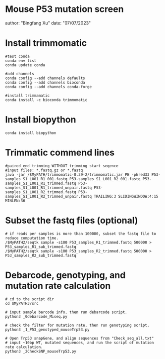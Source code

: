 
#  Mouse P53 mutation screen
author: "Bingfang Xu"
date: "07/07/2023"

# Install trimmomatic

```
#test conda 
conda env list
conda update conda

#add channels
conda config --add channels defaults
conda config --add channels bioconda
conda config --add channels conda-forge

#install trimmamatic
conda install -c bioconda trimmomatic
```

# Install biopython

```
conda install biopython

```

# Trimmatic commend lines

```
#paired end trimming WITHOUT trimming start seqence
#input files: *.fastq.gz or *.fastq
java -jar /$MyPATH/trimmomatic-0.39-2/trimmomatic.jar PE -phred33 P53-samples_S1_L001_R1_001.fastq P53-samples_S1_L001_R2_001.fastq P53-samples_S1_L001_R1_trimmed.fastq P53-samples_S1_L001_R1_trimmed_unpair.fastq P53-samples_S1_L001_R2_trimmed.fastq P53-samples_S1_L001_R2_trimmed_unpair.fastq TRAILING:3 SLIDINGWINDOW:4:15 MINLEN:36

```

# Subset the fastq files (optional)

```
# if reads per samples is more than 100000, subset the fastq file to reduce computation time.
/$MyPATH2/seqtk sample -s100 P53_samples_R1_trimmed.fastq 500000 > P53_samples_R1_sub_trimmed.fastq
/$MyPATH2/seqtk sample -s100 P53_samples_R2_trimmed.fastq 500000 > P53_samples_R2_sub_trimmed.fastq

```

# Debarcode, genotyping, and mutation rate calculation

```
# cd to the script dir
cd $MyPATH3/src

# input sample barcode info, then run debarcode script.
python3 _0debarcode_Miseq.py

# check the filter for mutation rate, then run genotyping script.
python3 _1_P53_genotyped_mouseTrp53.py

# Open Trp53 snapGene, and align sequences from "Check_seq_all.txt" 
# input ~10bp WT, mutated sequences, and run the script of mutation rate calculation.
python3 _2CheckSNP_mouseTrp53.py
```
